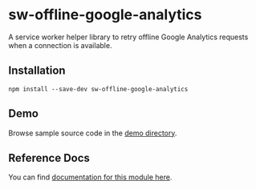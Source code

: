 # sw-offline-google-analytics

A service worker helper library to retry offline Google Analytics requests when a connection is available.

## Installation

`npm install --save-dev sw-offline-google-analytics`

## Demo

Browse sample source code in the [demo directory](https://github.com/GoogleChrome/sw-helpers/tree/master/packages/sw-offline-google-analytics/demo).

## Reference Docs

You can find [documentation for this module here](https://googlechrome.github.io/sw-helpers/reference-docs/stable/latest/module-sw-offline-google-analytics.html#main).
